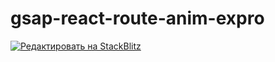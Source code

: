 # gsap-react-route-anim-expro

[![Редактировать на StackBlitz]( href="/but.svg")](https://stackblitz.com/edit/gsap-react-route-anim-expro)

